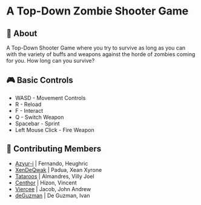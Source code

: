 # A Top-Down Zombie Shooter Game

## 📝 About
A Top-Down Shooter Game where you try to survive as long as you can with the variety of buffs and weapons against the horde of zombies coming for you. How long can you survive?

## 🎮 Basic Controls
+ WASD - Movement Controls
+ R - Reload
+ F - Interact
+ Q - Switch Weapon
+ Spacebar - Sprint
+ Left Mouse Click - Fire Weapon

## 🙆 Contributing Members
+ [Azyur-i](https://github.com/Azyur-i) | Fernando, Heughric
+ [XenDeQwak](https://github.com/XenDeQwak) | Padua, Xean Xyrone
+ [Tataroos](https://github.com/Tataroos) | Almandres, Villy Joel
+ [Centhor](../CONTRIBUTING.md) | Hizon, Vincent
+ [Viercee](https://github.com/Viercee) | Jacob, John Andrew
+ [deGuzman](https://github.com/deguzman0528) | De Guzman, Ivan
